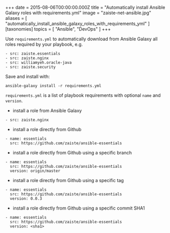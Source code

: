+++
date = 2015-08-06T00:00:00.000Z
title = "Automatically install Ansible Galaxy roles with requirements.yml"
image = "zaiste-net-ansible.jpg"
aliases = [
  "automatically_install_ansible_galaxy_roles_with_requirements_yml"
]
[taxonomies]
topics = [ "Ansible", "DevOps" ]
+++

Use `requirements.yml` to automatically download from Ansible Galaxy all roles
required by your playbook, e.g.

```
- src: zaiste.essentials
- src: zaiste.nginx
- src: williamyeh.oracle-java
- src: zaiste.security
```

Save and install with:

    ansible-galaxy install -r requirements.yml

`requirements.yml` is a list of playbook requirements with optional `name` and
`version`.

- install a role from Ansible Galaxy

```
- src: zaiste.nginx
```

- install a role directly from Github

```
- name: essentials
  src: https://github.com/zaiste/ansible-essentials
```

- install a role directly from Github using a specific branch

```
- name: essentials
  src: https://github.com/zaiste/ansible-essentials
  version: origin/master
```

- install a role directly from Github using a specific tag

```
- name: essentials
  src: https://github.com/zaiste/ansible-essentials
  version: 0.0.3
```

- install a role directly from Github using a specific commit SHA1

```
- name: essentials
  src: https://github.com/zaiste/ansible-essentials
  version: <sha1>
```
